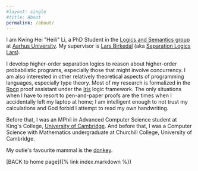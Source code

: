 ```yaml
---
#layout: single
#title: About
permalink: /about/
---
```

I am Kwing Hei "Heili" Li, a PhD Student in the [Logics and Semantics group](https://logsem.github.io/) at [Aarhus University](https://cs.au.dk/). My supervisor is [Lars Birkedal](https://cs.au.dk/~birke/) (aka [Separation Logics Lars](https://recurse.social/@lindsey/114837243955649310)).  


I develop higher-order separation logics to reason about higher-order probabilistic programs, especially those that might involve concurrency. I am also interested in other relatively theoretical aspects of programming languages, especially type theory. Most of my research is formalized in the [Rocq](https://rocq-prover.org/) proof assistant under the [Iris](https://iris-project.org/index.html) logic framework. The only situations when I have to resort to pen-and-paper proofs are the times when I accidentally left my laptop at home; I am intelligent enough to not trust my calculations and God forbid I attempt to read my own handwriting.   

Before that, I was an MPhil in Advanced Computer Science student at King's College, [University of Cambridge](https://www.cst.cam.ac.uk/). And before that, I was a Computer Science with Mathematics undergraduate at Churchill College, University of Cambridge.  

My outie's favourite mammal is the [donkey](https://en.wikipedia.org/wiki/Donkey).  

[BACK to home page]({% link index.markdown %}) 

 
<!--- 

[^1]: Pronounced as "Hailey".
[^2]: I was one of the last people who did this combination since this was not an option anymore after my cohort!

--------------

"HeiLi managed to get everything a little bit wrong."

  \- Feedback on my supervisions for Computer Networking

This is the base Jekyll theme. You can find out more info about customizing your Jekyll theme, as well as basic Jekyll usage documentation at [jekyllrb.com](https://jekyllrb.com/)

You can find the source code for Minima at GitHub:
[jekyll][jekyll-organization] /
[minima](https://github.com/jekyll/minima)

You can find the source code for Jekyll at GitHub:
[jekyll][jekyll-organization] /
[jekyll](https://github.com/jekyll/jekyll)


[jekyll-organization]: https://github.com/jekyll
-->
